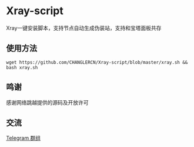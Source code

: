 # Xray-script

Xray一键安装脚本，支持节点自动生成伪装站，支持和宝塔面板共存

## 使用方法

```shell
wget https://github.com/CHANGLERCN/Xray-script/blob/master/xray.sh && bash xray.sh
```

## 鸣谢

感谢网络跳越提供的源码及开放许可

## 交流

[Telegram 群组](https://t.me/misakanetcn)
